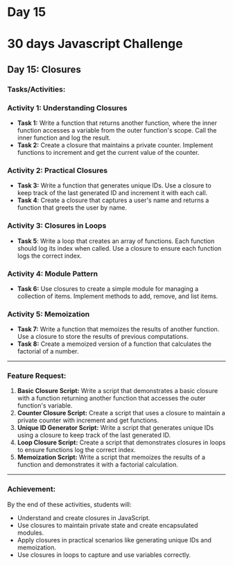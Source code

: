 # Day 15

# 30 days Javascript Challenge

## Day 15: Closures

### Tasks/Activities:

### Activity 1: Understanding Closures

- **Task 1:** Write a function that returns another function, where the inner function accesses a variable from the outer function's scope. Call the inner function and log the result.
- **Task 2:** Create a closure that maintains a private counter. Implement functions to increment and get the current value of the counter.

### Activity 2: Practical Closures

- **Task 3:** Write a function that generates unique IDs. Use a closure to keep track of the last generated ID and increment it with each call.
- **Task 4**: Create a closure that captures a user's name and returns a function that greets the user by name.

### Activity 3: Closures in Loops

- **Task 5**: Write a loop that creates an array of functions. Each function should log its index when called. Use a closure to ensure each function logs the correct index.

### Activity 4: Module Pattern

- **Task 6:** Use closures to create a simple module for managing a collection of items. Implement methods to add, remove, and list items.

### Activity 5: Memoization

- **Task 7:** Write a function that memoizes the results of another function. Use a closure to store the results of previous computations.
- **Task 8:** Create a memoized version of a function that calculates the factorial of a number.

---

### Feature Request:

1. **Basic Closure Script:** Write a script that demonstrates a basic closure with a function returning another function that accesses the outer function's variable.
2. **Counter Closure Script:** Create a script that uses a closure to maintain a private counter with increment and get functions.
3. **Unique ID Generator Script:** Write a script that generates unique IDs using a closure to keep track of the last generated ID.
4. **Loop Closure Script:** Create a script that demonstrates closures in loops to ensure functions log the correct index.
5. **Memoization Script:** Write a script that memoizes the results of a function and demonstrates it with a factorial calculation.

---

### Achievement:

By the end of these activities, students will:

- Understand and create closures in JavaScript.
- Use closures to maintain private state and create encapsulated modules.
- Apply closures in practical scenarios like generating unique IDs and memoization.
- Use closures in loops to capture and use variables correctly.